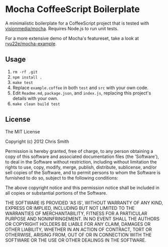 # Mocha CoffeeScript Boilerplate

A minimalistic boilerplate for a CoffeeScript project that is tested with [visionmedia/mocha](http://visionmedia.github.com/mocha).
Requires Node.js to run unit tests.

For a more extensive demo of Mocha's featureset, take a look at [ryu22e/mocha-example](https://github.com/ryu22e/mocha-example).

## Usage

1. `rm -rf .git`
1. `npm install .`
1. `make test`
1. Replace `example.coffee` in both `test` and `src` with your own code.
1. Edit `Readme.md`, `package.json`, and `index.js`, replacing this project's details with your own.
1. `make clean build test`

## License

The MIT License

Copyright (c) 2012 Chris Smith

Permission is hereby granted, free of charge, to any person obtaining
a copy of this software and associated documentation files (the
'Software'), to deal in the Software without restriction, including
without limitation the rights to use, copy, modify, merge, publish,
distribute, sublicense, and/or sell copies of the Software, and to
permit persons to whom the Software is furnished to do so, subject to
the following conditions:

The above copyright notice and this permission notice shall be
included in all copies or substantial portions of the Software.

THE SOFTWARE IS PROVIDED 'AS IS', WITHOUT WARRANTY OF ANY KIND,
EXPRESS OR IMPLIED, INCLUDING BUT NOT LIMITED TO THE WARRANTIES OF
MERCHANTABILITY, FITNESS FOR A PARTICULAR PURPOSE AND NONINFRINGEMENT.
IN NO EVENT SHALL THE AUTHORS OR COPYRIGHT HOLDERS BE LIABLE FOR ANY
CLAIM, DAMAGES OR OTHER LIABILITY, WHETHER IN AN ACTION OF CONTRACT,
TORT OR OTHERWISE, ARISING FROM, OUT OF OR IN CONNECTION WITH THE
SOFTWARE OR THE USE OR OTHER DEALINGS IN THE SOFTWARE.

